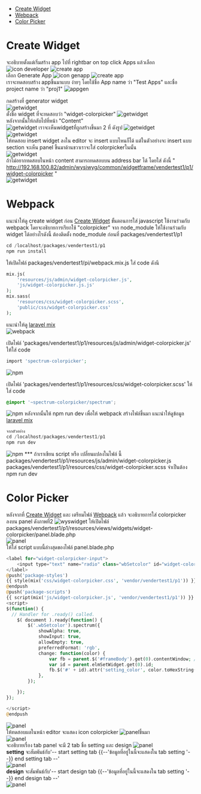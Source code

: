 - [Create Widget](#CreateWidget)
- [Webpack](#Webpack)
- [Color Picker](#ColorPicker)

# Create Widget

<a name="CreateWidget"></a>
จะอธิบายตั้งแต่เริ่มสร้าง app
ไปที่ rightbar on top click Apps แล้วเลือก ![icon developer](images/iconDeveloper.png)
![create app](images/createApp1.png)
<br>
เลือก Generate App ![icon genapp](images/icon_genapp.png)
![create app](images/createApp2.png)
<br>
เราจะทดสอบสร้าง appขึ้นมาแบบ ง่ายๆ โดยใช้ชื่อ App name ว่า "Test Apps" และชื่อ project name ว่า "proj1"
![appgen](images/appgenerator.png)

กดสร้างที่ generator widget
<br>
![getwidget](images/genwidget.png)
<br>
ตั้งชื่อ widget ที่จะทดสอบว่า "widget-colorpicker"
![getwidget](images/genwidget2.png)
<br>
หลังจากนั้นให้กลับไปที่หน้า "Content"
<br>
![getwidget](images/gotocontent.png)
เราจะเห็นwidgetที่ถูกสร้างขึ้นมา 2 ที่ ดังรูป
![getwidget](images/wyswidget1.png)
<br>
![getwidget](images/wyswidget2.png)
<br>
ให้ทดสอบ insert widget ลงใน editor จะ insert แบบไหนก็ได้ แต่ในตัวอย่างจะ insert แบบ section
จะเห็น panel ขึ้นมาด้านขวาเราจะใส่ colorpickerในนั้น
<br>
![getwidget](images/wyswidget2.png)
<br>
ถ้าไม่อยากทดสอบในหน้า content สามารถทดสอบบน address bar ได้ โดยใส่ ดังนี้ " http://192.168.100.82/admin/wysiwyg/common/widgetframe/vendertest1/p1/widget-colorpicker "
<br>
![getwidget](images/wyswidget4.png)

# Webpack

<a name="Webpack"></a>
แนะนำให้ดู create widget ก่อน [Create Widget](createwidget.md)
ขั้นตอนการใส่ javascript ใช้งานร่วมกับ webpack โดยจะอธิบายการเรียกใช้ "colorpicker" จาก node_module ให้ใช้งานร่วมกับ widget ได้อย่างไรดังนี้
ต้องติดตั้ง node_module ก่อนที่ packages/vendertest1/p1

```php
cd /localhost/packages/vendertest1/p1
npm run install
```

ให้เปิดไฟล์ packages/vendertest1/pi/webpack.mix.js
ใส่ code ดังนี

```php
mix.js(
    'resources/js/admin/widget-colorpicker.js',
    'js/widget-colorpicker.js.js'
);
mix.sass(
    'resources/css/widget-colorpicker.scss',
    'public/css/widget-colorpicker.css'
);

```

แนะนำให้ดู [laravel mix](https://laravel.com/docs/7.x/mix)
<br>![webpack](images/webpack1.png)

เปิดไฟล์ 'packages/vendertest1/p1/resources/js/admin/widget-colorpicker.js'
ให้ใส่ code

```php
import 'spectrum-colorpicker';
```

![npm](images/webpack2.png)

เปิดไฟล์ 'packages/vendertest1/p1/resources/css/widget-colorpicker.scss'
ให้ใส่ code

```css
@import '~spectrum-colorpicker/spectrum';
```

![npm](images/webpack3.png)
หลังจากนั้นให้ npm run dev เพื่อให้ webpack สร้างไฟล์ขึ้นมา แนะนำให้ดูข้อมูล [laravel mix](https://laravel.com/docs/6.x/mix)

```php
จากตัวอย่าง
cd /localhost/packages/vendertest1/p1
npm run dev
```

![npm](images/webpack4.png)
\*\*\* ถ้าเราเขียน script หรือ เปลี่ยนแปลงในไฟล์ นี้
packages/vendertest1/p1/resources/js/admin/widget-colorpicker.js
packages/vendertest1/p1/resources/css/widget-colorpicker.scss
จำเป็นต้อง npm run dev

# Color Picker

<a name="ColorPicker"></a>
หลังจากที่ [Create Widget](createwidget.md) และ เตรียมไฟล์ [Webpack](usewebpackAndNPM.md) แล้ว
จะอธิบายการใส่ colorpicker ลงบน panel ดังภาพที่2
![wyswidget](images/wyswidget3.png)
ให้เปิดไฟล์ packages/vendertest1/p1/resources/views/widgets/widget-colorpicker/panel.blade.php
<br>
![panel](images/panelcolorpicker1.png)
<br>
ให้ใส่ script แบบนี้ล่างสุดของไฟล์ panel.blade.php

```php
<label for="widget-colorpicker-input">
    <input type="text" name="radio" class="wbSetcolor" id="widget-colorpicker-input" >
</label>
@push('package-styles')
{{ style(mix('css/widget-colorpicker.css', 'vendor/vendertest1/p1')) }}	// เชื่อมต่อกับไฟล์ js ใน webpack
@endpush
@push('package-scripts')
{{ script(mix('js/widget-colorpicker.js', 'vendor/vendertest1/p1')) }} // เชื่อมต่อกับไฟล์ js ใน webpack
<script>
$(function() {
  // Handler for .ready() called.
    $( document ).ready(function() {
        $('.wbSetcolor').spectrum({
            showAlpha: true,
            showInput: true,
            allowEmpty: true,
            preferredFormat: 'rgb',
            change: function(color) {
                var fb = parent.$('#frameBody').get(0).contentWindow; //ถ้าต้องการเชื่อมกับ wys ให้เรียก ผ่านตัวนี้ เพราะ editor มีการทำงาน frame หลายชั้น
                var id = parent.elmSetWidget.get(0).id;
                fb.$('#' + id).attr('setting_color', color.toHexString());
            },
        });

    });
});

</script>
@endpush
```

![panel](images/panelcolorpicker2.png)
<br>
ให้ทดสอบผลในหน้า editor จะแสดง icon colorpicker ![panel](images/panelcolorpicker3.png)ขึ้นมา
<br>
![panel](images/panelcolorpicker4.png)
<br>
จะอธิบายเรื่อง tab panel จะมี 2 tab ชื่อ setting และ design
![panel](images/panelcolorpicker5.png)
<br>
<b>setting</b> จะสัมพันธ์กับ'-- start setting tab &#123;&#123;--'ข้อมูลที่อยู่ในนี้จะแสดงใน tab setting '--&#125;&#125; end setting tab --'
<br>
![panel](images/panelcolorpicker6.png)
<br>
<b>design</b> จะสัมพันธ์กับ'-- start design tab &#123;&#123;--'ข้อมูลที่อยู่ในนี้จะแสดงใน tab setting '--&#125;&#125; end design tab --'
<br>
![panel](images/panelcolorpicker7.png)
